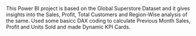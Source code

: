 This Power BI project is based on the Global Superstore Dataset and it gives insights into the Sales, Profit, Total Customers and Region-Wise analysis of the same.
Used some basicc DAX coding to calculate Previous Month Sales, Profit and Units Sold and made Dynamic KPI Cards.
